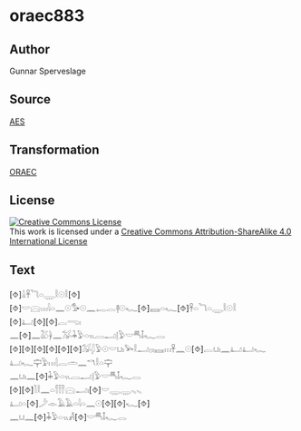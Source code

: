 # oraec883

## Author

Gunnar Sperveslage

## Source

[AES](https://github.com/simondschweitzer/aes)

## Transformation

[ORAEC](https://oraec.github.io/)

## License

<a rel="license" href="http://creativecommons.org/licenses/by-sa/4.0/"><img alt="Creative Commons License" style="border-width:0" src="https://i.creativecommons.org/l/by-sa/4.0/88x31.png" /></a><br />This work is licensed under a <a rel="license" href="http://creativecommons.org/licenses/by-sa/4.0/">Creative Commons Attribution-ShareAlike 4.0 International License</a>

## Text

[⯑]𓏙𓋹𓆓𓏏𓇾𓎛𓇳𓎛[⯑][⯑]𓎟𓈍𓏥𓇋𓏏𓈖𓇳𓅜𓇳𓈖𓉻𓐛𓊢𓇳𓆑[⯑]𓈘𓏏𓆑[⯑]𓋹𓏏𓆓𓏏𓇾𓎛𓇳𓎛<br>
[⯑]𓂞[⯑][⯑]𓐛𓂸𓏤<br>
𓈖[⯑]𓈖𓅷𓋀𓈖𓅮𓇓𓅱𓏏𓏭𓐙𓂝𓊤𓅱𓎟𓄪𓄤𓆑𓂋<br>
[⯑][⯑][⯑][⯑][⯑][⯑]𓅮𓆄𓅱𓇳𓎟𓂓𓏤𓅨𓎛𓂝𓊪𓏤𓈘𓏥𓋹𓈖𓇳[⯑]𓐛𓂓𓏤𓈖𓂞𓂞𓆑<br>
𓂞𓆑𓊡𓅱𓏥𓇛𓐛𓏛𓈖𓎔𓎛𓏏𓊡<br>
𓈖𓂓𓏤𓈖[⯑]𓇓𓅱𓏏𓏭𓐙𓂝𓊤𓅱𓎟𓄪𓄤𓆑𓂋<br>
[⯑][⯑]𓍘𓎛𓈖𓏏𓋣𓈍𓂝𓏤[⯑]𓎟𓇾𓇾𓈅𓈅<br>
𓂞𓏏[⯑]𓌳𓁹𓄿𓄿𓏏𓇋𓏏𓈖𓇳[⯑][⯑]𓆑[⯑]<br>
𓈖𓂓𓈖[⯑]𓇓𓅱𓏏𓏭𓀻[⯑]𓎟𓄪𓄤𓆑𓂋<br>
